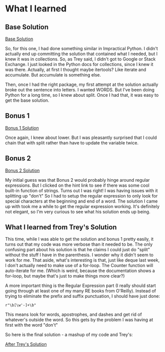 # What I learned

## Base Solution

[Base Solution](https://github.com/djotaku/pythonmorsels/blob/0e457f8350cd822c5bd6d2f282b2259f16fea153/count%20words/count.py)

So, for this one, I had done something similar in Impractical Python. I didn't actually end up committing the solution that contained what I needed, but I knew it was in collections. So, as Trey said, I didn't got to Google or Stack Exchange. I just looked in the Python docs for collections, since I knew it was there. Actually, at first I thought maybe itertools? Like iterate and accumulate. But accumulate is something else.

Then, once I had the right package, my first attempt at the solution actually broke out the sentence into letters. I wanted WORDS. But I've been doing Python for a long time, so I knew about split. Once I had that, it was easy to get the base solution. 

## Bonus 1

[Bonus 1 Solution](https://github.com/djotaku/pythonmorsels/blob/9abc1b34a8f613009c4cbd23071cc2d780b9a6b8/count%20words/count.py)

Once again, I knew about lower. But I was pleasantly surprised that I could chain that with split rather than have to update the variable twice.

## Bonus 2

[Bonus 2 Solution](https://github.com/djotaku/pythonmorsels/blob/b2f11a7d05b30baf43c39bed164b7fa4ba52f96f/count%20words/count.py)

My initial guess was that Bonus 2 would probably hinge around regular expressions. But I clicked on the hint link to see if there was some cool built-in function of strings. Turns out I was right! I was having issues with it splitting up "don't" So I had to setup the regular expression to only look for special characters at the beginning and end of a word. The solution I came up with took me a while to get the regular expression working. It's definitely not elegant, so I'm very curious to see what his solution ends up being.

## What I learned from Trey's Solution

This time, while I was able to get the solution and bonus 1 pretty easily, it turns out that my code was more verbose than it needed to be. The only confusing part about his solution is that he claims I could just do "split" without the stuff I have in the parenthesis. I wonder why it didn't seem to work for me. That aside, what's interesting is that, just like deque last week, I don't actually need to make use of a for-loop. The Counter function will auto-iterate for me. (Which is weird, because the documentation shows a for-loop, but maybe that's just to make things more clear?) 

A more important thing is the Regular Expression part (I really should start going through at least one of my many RE books from O'Reilly). Instead of trying to eliminate the prefix and suffix punctuation, I should have just done:

```
r"\b[\w'-]+\b"
```

This means look for words, apostrophes, and dashes and get rid of whatever's outside the word. So this gets by the problem I was having at first with the word "don't"

So here is the final solution - a mashup of my code and Trey's:

[After Trey's Solution](https://github.com/djotaku/pythonmorsels/blob/536dbd42077857d9ed00408988d415e3cab41c20/count%20words/count.py)